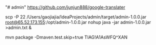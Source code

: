 "# admin" 
https://github.com/junjun888/google-translater

scp -P 22 /Users/gaojiajia/IdeaProjects/admin/target/admin-1.0.0.jar root@65.52.173.155:/opt/admin-1.0.0.jar
nohup java -jar admin-1.0.0.jar >admin.txt &

 mvn package -Dmaven.test.skip=true
TIAG!A1AsWFQ^XAN
